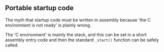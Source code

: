 ## Portable startup code

The myth that startup code must be written in assembly because 'the C environment is not ready' is plainly wrong.

The 'C environment' is mainly the stack, and this can be set in a short assembly entry code and then the standard `_start()` function can be safely called.

